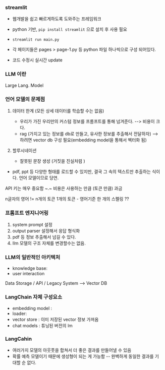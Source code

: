 ### streamlit

- 웹개발을 쉽고 빠르게하도록 도와주는 프레임워크
- python 기반, `pip install streamlit` 으로 설치 후 사용 필요
- `streamlit run main.py`

- 각 페이지들은 pages > page-1.py 등 python 파일 하나씩으로 구성 되어있다. 
- 코드 수정시 실시간 update


### LLM 이란
Large Lang. Model

### 언어 모델의 문제점

1) 데이터 한계 (모든 상세 데이터를 학습할 수는 없음)
    - 우리가 가진 우리만의 커스텀 정보를 프롬프트를 통해 넘겨준다. --> 비용이 크다.
    - rag (가지고 있는 정보를 db로 만들고, 유사한 정보를 추출해서 전달하자) --> 하려면 vector db 구성 필요(embedding model을 통해서 벡터화 됨)

2) 할루시네이션
    - 잘못된 문장 생성 (거짓을 진실처럼 )

- pdf, ppt 등 다양한 형태를 로드할 수 있지만, 결국 그 속의 텍스트만 추출하는 식이다. 언어 모델이므로 당연.

API 키는 매우 중요함 ~.~ 
비용은 사용하는 만큼 (토큰 만큼) 과금

n글자의 영어 != n개의 토큰
1개의 토큰 - 영어기준 한 개의 스펠링 ?? 

### 프롬프트 엔지니어링
1) system prompt 설정
2) output parser 설정해서 응답 형식화
3) pdf 등 정보 추출해서 넘길 수 있다. 
4) llm 모델의 구조 자체를 변경할수는 없음. 


### LLM의 일반적인 아키텍처 

- knowledge base:
- user interaction 

Data Storage / API / Legacy System --> Vector DB


### LangChain 자체 구성요소

- embedding model : 
- loader: 
- vector store : 이미 저장된 vector 정보 가져옴
- chat models : 튜닝된 버전의 lm 


### LangCahin 
- 여러가지 모델의 아웃풋을 합쳐서 더 좋은 결과를 만들어낼 수 있음
- 확률 예측 모델이기 때문에 생성형이 되는 게 가능함 -- 완벽하게 동일한 결과를 기대할 순 없다. 
